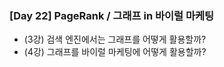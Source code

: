 ### [Day 22] PageRank / 그래프 in 바이럴 마케팅

- (3강) 검색 엔진에서는 그래프를 어떻게 활용할까?
- (4강) 그래프를 바이럴 마케팅에 어떻게 활용할까?

